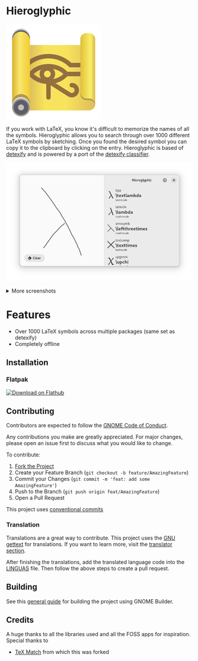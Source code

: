 # Hieroglyphic

![Hieroglyphic](data/icons/io.github.finefindus.Hieroglyphic.svg)

If you work with LaTeX, you know it's difficult to memorize the names of all the symbols. Hieroglyphic allows you to search through over 1000 different LaTeX symbols by sketching. Once you found the desired symbol you can copy it to the clipboard by clicking on the entry. Hieroglyphic is based of [detexify](https://detexify.kirelabs.org/classify.html) and is powered by a port of the [detexify classifier](https://github.com/zoeyfyi/detexify-rust).



![Main Page](data/resources/screenshots/window.png)

<details>
  <summary>More screenshots</summary>

![Placeholder](data/resources/screenshots/placeholder.png)

</details>

# Features

- Over 1000 LaTeX symbols across multiple packages (same set as detexify) 
- Completely offline

## Installation

### Flatpak
<a href='https://flathub.org/apps/details/io.github.finefindus.Hieroglyphic'><img width='240' alt='Download on Flathub' src='https://flathub.org/assets/badges/flathub-badge-i-en.png'/></a>

## Contributing

Contributors are expected to follow the [GNOME Code of Conduct](https://conduct.gnome.org/).

Any contributions you make are greatly appreciated. For major changes, please open an issue first to discuss what you would like to change.

To contribute:

1. [Fork the Project](https://github.com/FineFindus/Hieroglyphic/fork)
2. Create your Feature Branch (`git checkout -b feature/AmazingFeature`)
3. Commit your Changes (`git commit -m 'feat: add some AmazingFeature'`)
4. Push to the Branch (`git push origin feat/AmazingFeature`)
5. Open a Pull Request

This project uses [conventional commits](https://www.conventionalcommits.org/)

### Translation

Translations are a great way to contribute. This project uses the [GNU gettext](https://www.gnu.org/software/gettext/manual/html_node/index.html#SEC_Contents) for translations. If you want to learn more, visit the [translator section](https://www.gnu.org/software/gettext/manual/html_node/Translators.html#Translators).

After finishing the translations, add the translated language code into the [LINGUAS](po/LINGUAS) file. Then follow the above steps to create a pull request.

## Building

See this [general guide](https://wiki.gnome.org/Newcomers/BuildProject) for building the project using GNOME Builder.

## Credits

A huge thanks to all the libraries used and all the FOSS apps for inspiration. Special thanks to

- [TeX Match](https://github.com/zoeyfyi/TeX-Match) from which this was forked
